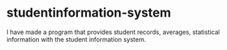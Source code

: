 # studentinformation-system
I have made a program that provides student records, averages, statistical information with the student information system.
